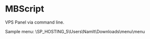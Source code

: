 # MBScript
VPS Panel via command line.

Sample menu:
\\SP_HOSTING_5\Users\Namlt\Downloads\menu\menu
